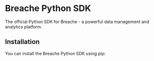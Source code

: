 # Breache Python SDK

The official Python SDK for Breache - a powerful data management and analytics platform.

## Installation

You can install the Breache Python SDK using pip:
